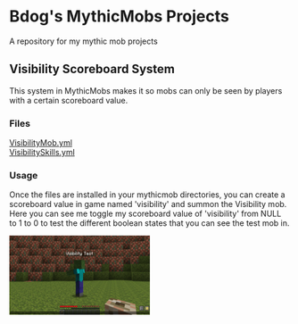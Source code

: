 <!-- This is a comment. It will not be displayed in the rendered output. -->

# Bdog's MythicMobs Projects
A repository for my mythic mob projects

## Visibility Scoreboard System 
This system in MythicMobs makes it so mobs can only be seen by players with a certain scoreboard value.


### Files
[VisibilityMob.yml](Mobs/VisibilityMob.yml)  
[VisibilitySkills.yml](Skills/VisibilitySkills.yml)

### Usage
Once the files are installed in your mythicmob directories, you can create a scoreboard value in game named 'visibility' and summon the Visibility mob. Here you can see me toggle my scoreboard value of 'visibility' from NULL to 1 to 0 to test the different boolean states that you can see the test mob in.

<img src="/gifs/visibility.gif" alt="Visibility based on scoreboard value 1 or 0" width="50%" height="50%">  

